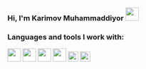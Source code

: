 ### Hi, I'm Karimov Muhammaddiyor <img src="https://media.giphy.com/media/hvRJCLFzcasrR4ia7z/giphy.gif" width="30px">

### Languages and tools I work with: <br />
<code><img src="https://upload.wikimedia.org/wikipedia/commons/thumb/6/61/HTML5_logo_and_wordmark.svg/2048px-HTML5_logo_and_wordmark.svg.png" width="30px"></code>
<code><img src="https://cdn.freebiesupply.com/logos/large/2x/css3-logo-png-transparent.png" width="30px"></code>
<code><img src="https://upload.wikimedia.org/wikipedia/commons/thumb/b/b2/Bootstrap_logo.svg/2560px-Bootstrap_logo.svg.png" width="30px"></code>
<code><img src="https://cdn.cdnlogo.com/logos/t/58/tailwindcss.svg" width="30px"  height="30px"></code>
<code><img src="https://upload.wikimedia.org/wikipedia/commons/6/6a/JavaScript-logo.png" width="23px"></code>
<code><img src="https://cdn.freebiesupply.com/logos/large/2x/react-1-logo-png-transparent.png" width="23px"></code>
